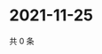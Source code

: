 # 2021-11-25

共 0 条

<!-- BEGIN WEIBO -->
<!-- 最后更新时间 Thu Nov 25 2021 11:00:35 GMT+0800 (China Standard Time) -->

<!-- END WEIBO -->
